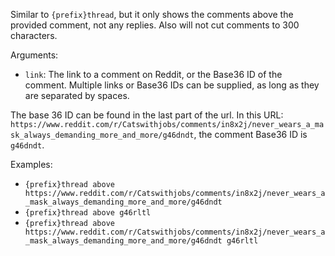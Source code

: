Similar to `{prefix}thread`, but it only shows the comments above the provided comment, not any replies. Also will not cut comments to 300 characters.

Arguments:
* `link`: The link to a comment on Reddit, or the Base36 ID of the comment. Multiple links or Base36 IDs can be supplied, as long as they are separated by spaces.

The base 36 ID can be found in the last part of the url. In this URL: `https://www.reddit.com/r/Catswithjobs/comments/in8x2j/never_wears_a_mask_always_demanding_more_and_more/g46dndt`, the comment Base36 ID is `g46dndt`.

Examples:
* `{prefix}thread above https://www.reddit.com/r/Catswithjobs/comments/in8x2j/never_wears_a_mask_always_demanding_more_and_more/g46dndt`
* `{prefix}thread above g46rltl`
* `{prefix}thread above https://www.reddit.com/r/Catswithjobs/comments/in8x2j/never_wears_a_mask_always_demanding_more_and_more/g46dndt g46rltl`
